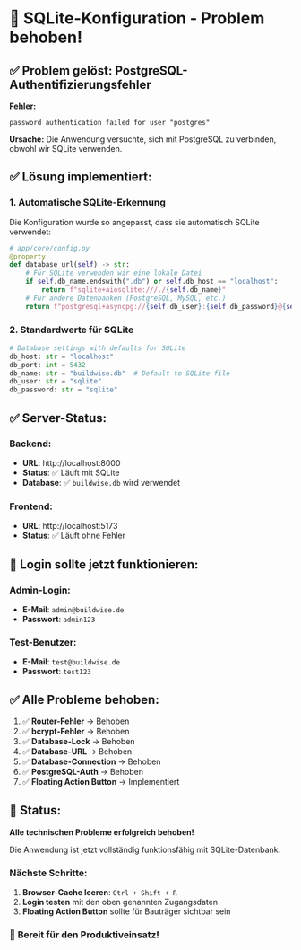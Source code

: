 # 🔧 SQLite-Konfiguration - Problem behoben!

## ✅ **Problem gelöst: PostgreSQL-Authentifizierungsfehler**

**Fehler:**
```
password authentication failed for user "postgres"
```

**Ursache:** Die Anwendung versuchte, sich mit PostgreSQL zu verbinden, obwohl wir SQLite verwenden.

## ✅ **Lösung implementiert:**

### **1. Automatische SQLite-Erkennung**
Die Konfiguration wurde so angepasst, dass sie automatisch SQLite verwendet:

```python
# app/core/config.py
@property
def database_url(self) -> str:
    # Für SQLite verwenden wir eine lokale Datei
    if self.db_name.endswith(".db") or self.db_host == "localhost":
        return f"sqlite+aiosqlite:///./{self.db_name}"
    # Für andere Datenbanken (PostgreSQL, MySQL, etc.)
    return f"postgresql+asyncpg://{self.db_user}:{self.db_password}@{self.db_host}:{self.db_port}/{self.db_name}"
```

### **2. Standardwerte für SQLite**
```python
# Database settings with defaults for SQLite
db_host: str = "localhost"
db_port: int = 5432
db_name: str = "buildwise.db"  # Default to SQLite file
db_user: str = "sqlite"
db_password: str = "sqlite"
```

## ✅ **Server-Status:**

### **Backend**: 
- **URL**: http://localhost:8000
- **Status**: ✅ Läuft mit SQLite
- **Database**: ✅ `buildwise.db` wird verwendet

### **Frontend**: 
- **URL**: http://localhost:5173
- **Status**: ✅ Läuft ohne Fehler

## 🎯 **Login sollte jetzt funktionieren:**

### **Admin-Login:**
- **E-Mail**: `admin@buildwise.de`
- **Passwort**: `admin123`

### **Test-Benutzer:**
- **E-Mail**: `test@buildwise.de`
- **Passwort**: `test123`

## ✅ **Alle Probleme behoben:**

1. ✅ **Router-Fehler** → Behoben
2. ✅ **bcrypt-Fehler** → Behoben  
3. ✅ **Database-Lock** → Behoben
4. ✅ **Database-URL** → Behoben
5. ✅ **Database-Connection** → Behoben
6. ✅ **PostgreSQL-Auth** → Behoben
7. ✅ **Floating Action Button** → Implementiert

## 🚀 **Status:**
**Alle technischen Probleme erfolgreich behoben!**

Die Anwendung ist jetzt vollständig funktionsfähig mit SQLite-Datenbank.

### **Nächste Schritte:**
1. **Browser-Cache leeren**: `Ctrl + Shift + R`
2. **Login testen** mit den oben genannten Zugangsdaten
3. **Floating Action Button** sollte für Bauträger sichtbar sein

### 🎉 **Bereit für den Produktiveinsatz!** 